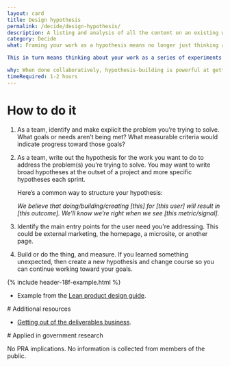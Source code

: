 ```yaml
---
layout: card
title: Design hypothesis
permalink: /decide/design-hypothesis/
description: A listing and analysis of all the content on an existing website (including pages, files, videos, audio or other data) that your users might reasonably encounter.
category: Decide
what: Framing your work as a hypothesis means no longer just thinking about the thing you're making or building, but paying more attention to whether that work is achieving your intended goals and outcomes.

This in turn means thinking about your work as a series of experiments you do with your users to learn if you're on the right path. Instead of asking "Did we ship the shopping cart feature?" you ask: "Did we make it easier and simpler for our customers to buy from us?"

why: When done collaboratively, hypothesis-building is powerful at getting a team on the same page about what it’s doing and why. It also allows the team to be flexible &mdash; if one approach doesn’t result in the outcome you expected, you have implicit permission to change course and try something else.
timeRequired: 1-2 hours
---
```


# How to do it

1. As a team, identify and make explicit the problem you’re trying to solve. What goals or needs aren’t being met? What measurable criteria would indicate progress toward those goals?
1. As a team, write out the hypothesis for the work you want to do to address the problem(s) you’re trying to solve. You may want to write broad hypotheses at the outset of a project and more specific hypotheses each sprint.

    Here’s a common way to structure your hypothesis:

    *We believe that doing/building/creating [this] for [this user] will result in [this outcome]. We’ll know we’re right when we see [this metric/signal].*

1. Identify the main entry points for the user need you're addressing. This could be external marketing, the homepage, a microsite, or another page.
1. Build or do the thing, and measure. If you learned something unexpected, then create a new hypothesis and change course so you can continue working toward your goals.

<section class="method--section method--section--18f-example" markdown="1" >

{% include header-18f-example.html %}

- Example from the <a href="https://lean-product-design.18f.gov/7-break-down/">Lean product design guide</a>.

</section>

<section class="method--section method--section--additional-resources" markdown="1">
# Additional resources

- <a href="https://www.smashingmagazine.com/2011/03/lean-ux-getting-out-of-the-deliverables-business/">Getting out of the deliverables business</a>.
</section>

<section class="method--section method--section--government-considerations" markdown="1" > # Applied in government research

No PRA implications. No information is collected from members of the public.
</section>
